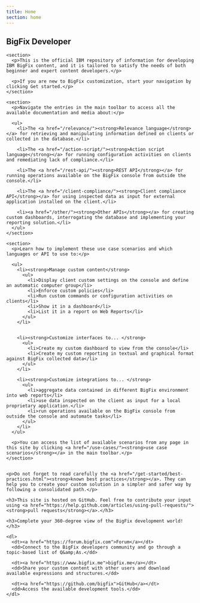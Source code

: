 ```yaml
---
title: Home
section: home
---
```


<div class="container-left">
  <article class="article">
    <h1>BigFix Developer</h1>

    <section>
      <p>This is the official IBM repository of information for developing IBM BigFix content, and it is tailored to satisfy the needs of both beginner and expert content developers.</p>

      <p>If you are new to BigFix customization, start your navigation by clicking Get started.</p>
    </section>

    <section>
      <p>Navigate the entries in the main toolbar to access all the available documentation and media about:</p>

      <ul>
        <li>The <a href="/relevance/"><strong>Relevance language</strong></a> for retrieving and manipulating information defined on clients or collected in the database.</li>

        <li>The <a href="/action-script/"><strong>Action script language</strong></a> for running configuration activities on clients and remediating lack of compliance.</li>

        <li>The <a href="/rest-api/"><strong>REST API</strong></a> for running operations available on the BigFix console from outside the console.</li>

        <li>The <a href="/client-compliance/"><strong>Client compliance API</strong></a> for using inspected data as input for external application installed on the client.</li>

        <li><a href="/other/"><strong>Other APIs</strong></a> for creating custom dashboards, interrogating the database and implementing your reporting solution.</li>
      </ul>
    </section>

    <section>
      <p>Learn how to implement these use case scenarios and which languages or API to use to:</p>

      <ul>
        <li><strong>Manage custom content</strong>
          <ul>
            <li>Display client custom settings on the console and define an automatic computer group</li>
            <li>Enforce custom policies</li>
            <li>Run custom commands or configuration activities on clients</li>
            <li>Show it in a dashboard</li>
            <li>List it in a report on Web Reports</li>
          </ul>
        </li>


        <li><strong>Customize interfaces to... </strong>
          <ul>
            <li>Create my custom dashboard to view from the console</li>
            <li>Create my custom reporting in textual and graphical format against BigFix collected data</li>
          </ul>
        </li>

        <li><strong>Customize integrations to... </strong>
          <ul>
            <li>aggregate data contained in different BigFix environment into web reports</li>
            <li>use data inspected on the client as input for a local proprietary application.</li>
            <li>run operations available on the BigFix console from outside the console and automate tasks</li>
          </ul>
        </li>
      </ul>

      <p>You can access the list of available scenarios from any page in this site by clicking <a href="/use-cases/"><strong>use case scenarios</strong></a> in the main toolbar.</p>
    </section>

    
    <p>Do not forget to read carefully the <a href="/get-started/best-practices.html"><strong>known best practices</strong></a>. They can help you to create your custom solution in a simpler and safer way by following a consolidated path.</p>
  </article>
</div>

<div class="container-right">
  <aside class="side-nav">
    
  
    <h3>This site is hosted on GitHub. Feel free to contribute your input using <a href="https://help.github.com/articles/using-pull-requests/"><strong>pull requests</strong></a>.</h3>
  
    <h3>Complete your 360-degree view of the BigFix development world!</h3>

    <dl>
      <dt><a href="https://forum.bigfix.com">Forum</a></dt>
      <dd>Connect to the BigFix developers community and go through a topic-based list of Q&amp;As.</dd>

      <dt><a href="https://www.bigfix.me">bigfix.me</a></dt>
      <dd>Share your custom content with other users and download available expressions and structures.</dd>

      <dt><a href="https://github.com/bigfix">GitHub</a></dt>
      <dd>Access the available development tools.</dd>
    </dl>
  
  </aside>
</div>

